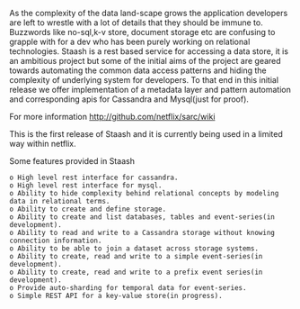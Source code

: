 As the complexity of the data land-scape grows the application developers are left to wrestle with a lot of details that they should be immune to. Buzzwords like no-sql,k-v store, document storage etc are confusing to  grapple with for a dev who has been purely working on relational technologies. Staash is a rest based service for accessing a data store, it is an ambitious project but some of the initial aims of the project are geared towards automating the common data access patterns and hiding the complexity of underlying system for developers. To that end in this initial release   we  offer implementation of a metadata layer and pattern automation and corresponding apis for  Cassandra and Mysql(just for proof).


For more information http://github.com/netflix/sarc/wiki

This is the first release of Staash and it is currently being used in a limited way within netflix.

Some features provided in Staash

    o High level rest interface for cassandra.
    o High level rest interface for mysql.
    o Ability to hide complexity behind relational concepts by modeling data in relational terms.
    o Ability to create and define storage.
    o Ability to create and list databases, tables and event-series(in development).
    o Ability to read and write to a Cassandra storage without knowing connection information.
    o Ability to be able to join a dataset across storage systems.
    o Ability to create, read and write to a simple event-series(in development).
    o Ability to create, read and write to a prefix event series(in development).
    o Provide auto-sharding for temporal data for event-series.
    o Simple REST API for a key-value store(in progress).
